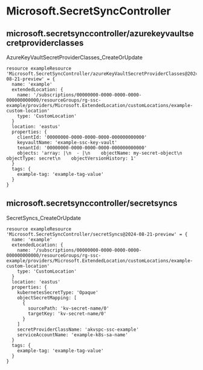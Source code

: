 # Microsoft.SecretSyncController

## microsoft.secretsynccontroller/azurekeyvaultsecretproviderclasses

AzureKeyVaultSecretProviderClasses_CreateOrUpdate
```bicep
resource exampleResource 'Microsoft.SecretSyncController/azureKeyVaultSecretProviderClasses@2024-08-21-preview' = {
  name: 'example'
  extendedLocation: {
    name: '/subscriptions/00000000-0000-0000-0000-000000000000/resourceGroups/rg-ssc-example/providers/Microsoft.ExtendedLocation/customLocations/example-custom-location'
    type: 'CustomLocation'
  }
  location: 'eastus'
  properties: {
    clientId: '00000000-0000-0000-0000-000000000000'
    keyvaultName: 'example-ssc-key-vault'
    tenantId: '00000000-0000-0000-0000-000000000000'
    objects: 'array: |\n  - |\n    objectName: my-secret-object\n    objectType: secret\n    objectVersionHistory: 1'
  }
  tags: {
    example-tag: 'example-tag-value'
  }
}
```

## microsoft.secretsynccontroller/secretsyncs

SecretSyncs_CreateOrUpdate
```bicep
resource exampleResource 'Microsoft.SecretSyncController/secretSyncs@2024-08-21-preview' = {
  name: 'example'
  extendedLocation: {
    name: '/subscriptions/00000000-0000-0000-0000-000000000000/resourceGroups/rg-ssc-example/providers/Microsoft.ExtendedLocation/customLocations/example-custom-location'
    type: 'CustomLocation'
  }
  location: 'eastus'
  properties: {
    kubernetesSecretType: 'Opaque'
    objectSecretMapping: [
      {
        sourcePath: 'kv-secret-name/0'
        targetKey: 'kv-secret-name/0'
      }
    ]
    secretProviderClassName: 'akvspc-ssc-example'
    serviceAccountName: 'example-k8s-sa-name'
  }
  tags: {
    example-tag: 'example-tag-value'
  }
}
```
